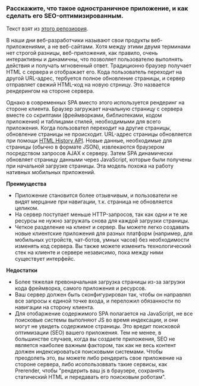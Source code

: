 ### Расскажите, что такое одностраничное приложение, и как сделать его SEO-оптимизированным.

Текст взят из [этого репозиория](https://github.com/grab/front-end-guide).

В наши дни веб-разработчики называют свои продукты веб-приложениями, а не веб-сайтами. Хотя между этими двумя терминами нет строгой разницы, веб-приложения, как правило, очень интерактивны и динамичны, что позволяет пользователю выполнять действия и получать мгновенный ответ. Традиционно браузер получает HTML с сервера и отображает его. Кода пользователь переходит на другой URL-адрес, тербуется полное обновление страницы, и сервер отправляет свежий HTML-код на новую стрницу. Это назвается рендерингом на стороне сервера.

Однако в современных SPA вместо этого используется рендеринг на стороне клиента. Браузер загружает начальную страницу с сервера вместе со скриптами (фреймворками, библиотеками, кодом приложения) и таблицами стилей, необходимыми для всего приложения. Когда пользовател переходит на другие страницы, обновление страницы не происходит. URL-адрес страницы обновляется при помощи [HTML History API](https://developer.mozilla.org/en-US/docs/Web/API/History_API). Новые данные, необходимые для страницы (обычно в формате JSON), извлекаются браузером посредством запросов AJAX к серверу. Затем SPA динамически обновляет страницу данными через JavaScript, которые были получены при начальной загрузке страницы. Эта модель похожа на работу нативных мобильных приложений.

**Преимущества**

* Приложение становится более отзывчивым, и пользователи не видят мерцание при навигации, т.к. страница не обновляется целиком.
* На сервер поступает меньше HTTP-запросов, так как одни и те же ресурсы не нужно загружать снова для каждой загрузки страницы.
* Четкое разделение на клиент и сервер. Вы можете легко создавать новые клиентские приложения для разных платформ (например, для мобильных устройств, чат-ботов, умных часов) без необходимости изменять код сервера. Вы также можете изменить технологический стек на клиенте и сервере независимо, пока между ними существует интерфейс.

**Недостатки** 

* Более тяжелая превоначальная загрузка страницы из-за загрузки кода фреймворка, самого приложения и ресурсов.
* Ваш сервер должен быть сконфигурирован так, чтобы он направлял все запросы к единой точке входа, и переложил обязанности по навигации на сторону клиента.
* Для отобаржение содержимого SPA полагается на JavaScript, не все поисковые системы выполняют JS во время индексации, и они могут не увидеть содержимое страницы. Это вредит поисковой оптимизации (SEO) вашего приложения. Тем не менее, в большинстве случаев, когда вы создаете приложения, SEO не является наиболее важным фактором, так как не весь контент должен индексироваться поисковыми системами. Чтобы преодолеть это, вы можете либо рендерить свое приложение на стороне сервера, либо исопользоввать такие сервисы, как Prerender, чтобы "рендерить ваш js в браузере, сохранять статический HTML и передавать его поисковым роботам".